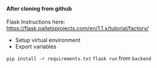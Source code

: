 



#### After cloning from github

Flask Instructions here: https://flask.palletsprojects.com/en/1.1.x/tutorial/factory/
- Setup virtual environment
- Export variables

`pip install -r requirements.txt`
`flask run` from `backend`

